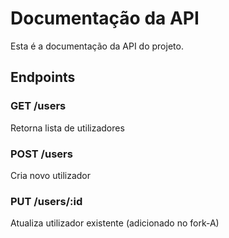 # Documentação da API

Esta é a documentação da API do projeto.

## Endpoints

### GET /users

Retorna lista de utilizadores

### POST /users

Cria novo utilizador

### PUT /users/:id

Atualiza utilizador existente (adicionado no fork-A)
